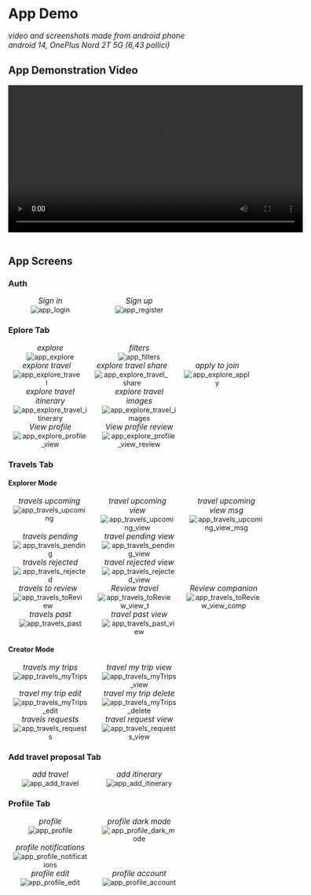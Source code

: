 # App Demo 

<div style="font-size: 1.1em; font-style: italic;">
video and screenshots made from android phone
<br>
android 14, OnePlus Nord 2T 5G (6,43 pollici)
</div>

## App Demonstration Video

<video width="600" controls>
  <source src="./assets/video_app.mp4" type="video/mp4">
</video>
<br>
<br>



## App Screens 

### Auth

<div style="width:100%; display: flex; justify-content: left; gap: 10px;">
  <figure style="width:30%; display: inline-block; text-align: center; margin: 0 10px;">
    <figcaption style="font-size: 1.1em; font-style: italic;">Sign in</figcaption>
    <img src="./assets/app_login.jpg" alt="app_login" />
  </figure>
  <figure style="width:30%; display: inline-block; text-align: center; margin: 0 10px;">
    <figcaption style="font-size: 1.1em; font-style: italic;">Sign up</figcaption>
    <img src="./assets/app_register.jpg" alt="app_register" />
  </figure>
</div>


### Eplore Tab

<div style="width:100%; display: flex; justify-content: left; gap: 10px;">
  <figure style="width:30%; display: inline-block; text-align: center; margin: 0 10px;">
    <figcaption style="font-size: 1.1em; font-style: italic;">explore</figcaption>
    <img src="./assets/app_explore.jpg" alt="app_explore" />
  </figure>
  <figure style="width:30%; display: inline-block; text-align: center; margin: 0 10px;">
    <figcaption style="font-size: 1.1em; font-style: italic;">filters</figcaption>
    <img src="./assets/app_filters.jpg" alt="app_filters" />
  </figure>
</div>

<div style="width:100%; display: flex; justify-content: left; gap: 10px;">
  <figure style="width:30%; display: inline-block; text-align: center; margin: 0 10px;">
    <figcaption style="font-size: 1.1em; font-style: italic;">explore travel</figcaption>
    <img src="./assets/app_explore_travel.jpg" alt="app_explore_travel" />
  </figure>
  <figure style="width:30%; display: inline-block; text-align: center; margin: 0 10px;">
    <figcaption style="font-size: 1.1em; font-style: italic;">explore travel share</figcaption>
    <img src="./assets/app_explore_travel_share.jpg" alt="app_explore_travel_share" />
  </figure>
  <figure style="width:30%; display: inline-block; text-align: center; margin: 0 10px;">
    <figcaption style="font-size: 1.1em; font-style: italic;">apply to join</figcaption>
    <img src="./assets/app_explore_apply.jpg" alt="app_explore_apply" />
  </figure>
</div>

<div style="width:100%; display: flex; justify-content: left; gap: 10px;">
  <figure style="width:30%; display: inline-block; text-align: center; margin: 0 10px;">
    <figcaption style="font-size: 1.1em; font-style: italic;">explore travel itinerary</figcaption>
    <img src="./assets/app_explore_travel_itinerary.jpg" alt="app_explore_travel_itinerary" />
  </figure>
  <figure style="width:30%; display: inline-block; text-align: center; margin: 0 10px;">
    <figcaption style="font-size: 1.1em; font-style: italic;">explore travel images</figcaption>
    <img src="./assets/app_explore_travel_images.jpg" alt="app_explore_travel_images" />
  </figure>
</div>

<div style="width:100%; display: flex; justify-content: left; gap: 10px;">
  <figure style="width:30%; display: inline-block; text-align: center; margin: 0 10px;">
    <figcaption style="font-size: 1.1em; font-style: italic;">View profile</figcaption>
    <img src="./assets/app_explore_profile_view.jpg" alt="app_explore_profile_view" />
  </figure>
  <figure style="width:30%; display: inline-block; text-align: center; margin: 0 10px;">
    <figcaption style="font-size: 1.1em; font-style: italic;">View profile review</figcaption>
    <img src="./assets/app_explore_profile_view_review.jpg" alt="app_explore_profile_view_review" />
  </figure>
</div>

### Travels Tab

#### Explorer Mode

<div style="width:100%; display: flex; justify-content: left; gap: 10px;">
  <figure style="width:30%; display: inline-block; text-align: center; margin: 0 10px;">
    <figcaption style="font-size: 1.1em; font-style: italic;">travels upcoming</figcaption>
    <img src="./assets/app_travels_upcoming.jpg" alt="app_travels_upcoming" />
  </figure>
  <figure style="width:30%; display: inline-block; text-align: center; margin: 0 10px;">
    <figcaption style="font-size: 1.1em; font-style: italic;">travel upcoming view</figcaption>
    <img src="./assets/app_travels_upcoming_view.jpg" alt="app_travels_upcoming_view" />
  </figure>
  <figure style="width:30%; display: inline-block; text-align: center; margin: 0 10px;">
    <figcaption style="font-size: 1.1em; font-style: italic;">travel upcoming view msg</figcaption>
    <img src="./assets/app_travels_upcoming_view_msg.jpg" alt="app_travels_upcoming_view_msg" />
  </figure>
</div>

<div style="width:100%; display: flex; justify-content: left; gap: 10px;">
  <figure style="width:30%; display: inline-block; text-align: center; margin: 0 10px;">
    <figcaption style="font-size: 1.1em; font-style: italic;">travels pending</figcaption>
    <img src="./assets/app_travels_pending.jpg" alt="app_travels_pending" />
  </figure>
  <figure style="width:30%; display: inline-block; text-align: center; margin: 0 10px;">
    <figcaption style="font-size: 1.1em; font-style: italic;">travel pending view</figcaption>
    <img src="./assets/app_travels_pending_view.jpg" alt="app_travels_pending_view" />
  </figure>
</div>

<div style="width:100%; display: flex; justify-content: left; gap: 10px;">
  <figure style="width:30%; display: inline-block; text-align: center; margin: 0 10px;">
    <figcaption style="font-size: 1.1em; font-style: italic;">travels rejected</figcaption>
    <img src="./assets/app_travels_rejected.jpg" alt="app_travels_rejected" />
  </figure>
  <figure style="width:30%; display: inline-block; text-align: center; margin: 0 10px;">
    <figcaption style="font-size: 1.1em; font-style: italic;">travel rejected view</figcaption>
    <img src="./assets/app_travels_rejected_view.jpg" alt="app_travels_rejected_view" />
  </figure>
</div>

<div style="width:100%; display: flex; justify-content: left; gap: 10px;">
  <figure style="width:30%; display: inline-block; text-align: center; margin: 0 10px;">
    <figcaption style="font-size: 1.1em; font-style: italic;">travels to review</figcaption>
    <img src="./assets/app_travels_toReview.jpg" alt="app_travels_toReview" />
  </figure>
  <figure style="width:30%; display: inline-block; text-align: center; margin: 0 10px;">
    <figcaption style="font-size: 1.1em; font-style: italic;">Review travel</figcaption>
    <img src="./assets/app_travels_toReview_view_t.jpg" alt="app_travels_toReview_view_t" />
  </figure>
  <figure style="width:30%; display: inline-block; text-align: center; margin: 0 10px;">
    <figcaption style="font-size: 1.1em; font-style: italic;">Review companion</figcaption>
    <img src="./assets/app_travels_toReview_view_comp.jpg" alt="app_travels_toReview_view_comp" />
  </figure>
</div>

<div style="width:100%; display: flex; justify-content: left; gap: 10px;">
  <figure style="width:30%; display: inline-block; text-align: center; margin: 0 10px;">
    <figcaption style="font-size: 1.1em; font-style: italic;">travels past</figcaption>
    <img src="./assets/app_travels_past.jpg" alt="app_travels_past" />
  </figure>
  <figure style="width:30%; display: inline-block; text-align: center; margin: 0 10px;">
    <figcaption style="font-size: 1.1em; font-style: italic;">travel past view</figcaption>
    <img src="./assets/app_travels_past_view.jpg" alt="app_travels_past_view" />
  </figure>
</div>


#### Creator Mode

<div style="width:100%; display: flex; justify-content: left; gap: 10px;">
  <figure style="width:30%; display: inline-block; text-align: center; margin: 0 10px;">
    <figcaption style="font-size: 1.1em; font-style: italic;">travels my trips</figcaption>
    <img src="./assets/app_travels_myTrips.jpg" alt="app_travels_myTrips" />
  </figure>
  <figure style="width:30%; display: inline-block; text-align: center; margin: 0 10px;">
    <figcaption style="font-size: 1.1em; font-style: italic;">travel my trip view</figcaption>
    <img src="./assets/app_travels_myTrips_view.jpg" alt="app_travels_myTrips_view" />
  </figure>
</div>

<div style="width:100%; display: flex; justify-content: left; gap: 10px;">
  <figure style="width:30%; display: inline-block; text-align: center; margin: 0 10px;">
    <figcaption style="font-size: 1.1em; font-style: italic;">travel my trip edit</figcaption>
    <img src="./assets/app_travels_myTrips_edit.jpg" alt="app_travels_myTrips_edit" />
  </figure>
  <figure style="width:30%; display: inline-block; text-align: center; margin: 0 10px;">
    <figcaption style="font-size: 1.1em; font-style: italic;">travel my trip delete</figcaption>
    <img src="./assets/app_travels_myTrips_delete.jpg" alt="app_travels_myTrips_delete" />
  </figure>
</div>

<div style="width:100%; display: flex; justify-content: left; gap: 10px;">
  <figure style="width:30%; display: inline-block; text-align: center; margin: 0 10px;">
    <figcaption style="font-size: 1.1em; font-style: italic;">travels requests</figcaption>
    <img src="./assets/app_travels_requests.jpg" alt="app_travels_requests" />
  </figure>
  <figure style="width:30%; display: inline-block; text-align: center; margin: 0 10px;">
    <figcaption style="font-size: 1.1em; font-style: italic;">travel request view</figcaption>
    <img src="./assets/app_travels_requests_view.jpg" alt="app_travels_requests_view" />
  </figure>
</div>


### Add travel proposal Tab

<div style="width:100%; display: flex; justify-content: left; gap: 10px;">
  <figure style="width:30%; display: inline-block; text-align: center; margin: 0 10px;">
    <figcaption style="font-size: 1.1em; font-style: italic;">add travel</figcaption>
    <img src="./assets/app_add_travel.jpg" alt="app_add_travel" />
  </figure>
  <figure style="width:30%; display: inline-block; text-align: center; margin: 0 10px;">
    <figcaption style="font-size: 1.1em; font-style: italic;">add itinerary</figcaption>
    <img src="./assets/app_add_itinerary.jpg" alt="app_add_itinerary" />
  </figure>
</div>



### Profile Tab

<div style="width:100%; display: flex; justify-content: left; gap: 10px;">
  <figure style="width:30%; display: inline-block; text-align: center; margin: 0 10px;">
    <figcaption style="font-size: 1.1em; font-style: italic;">profile</figcaption>
    <img src="./assets/app_profile.jpg" alt="app_profile" />
  </figure>
  <figure style="width:30%; display: inline-block; text-align: center; margin: 0 10px;">
    <figcaption style="font-size: 1.1em; font-style: italic;">profile dark mode</figcaption>
    <img src="./assets/app_profile_dark_mode.jpg" alt="app_profile_dark_mode" />
  </figure>
</div>



<div style="width:100%; display: flex; justify-content: left; gap: 10px;">
  <figure style="width:30%; display: inline-block; text-align: center; margin: 0 10px;">
    <figcaption style="font-size: 1.1em; font-style: italic;">profile notifications</figcaption>
    <img src="./assets/app_profile_notifications.jpg" alt="app_profile_notifications" />
  </figure>
</div>

<div style="width:100%; display: flex; justify-content: left; gap: 10px;">
  <figure style="width:30%; display: inline-block; text-align: center; margin: 0 10px;">
    <figcaption style="font-size: 1.1em; font-style: italic;">profile edit</figcaption>
    <img src="./assets/app_profile_edit.jpg" alt="app_profile_edit" />
  </figure>
  <figure style="width:30%; display: inline-block; text-align: center; margin: 0 10px;">
    <figcaption style="font-size: 1.1em; font-style: italic;">profile account</figcaption>
    <img src="./assets/app_profile_account.jpg" alt="app_profile_account" />
  </figure>
</div>


